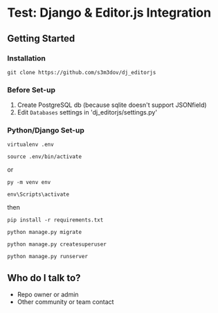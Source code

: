 # Test: Django & Editor.js Integration #

## Getting Started ##

### Installation ###
```
git clone https://github.com/s3m3dov/dj_editorjs
```

### Before Set-up ###
1. Create PostgreSQL db (because sqlite doesn't support JSONfield)
2. Edit `Databases` settings in 'dj_editorjs/settings.py'

### Python/Django Set-up ###

```
virtualenv .env
```
```
source .env/bin/activate
```
or
```
py -m venv env
```
```
env\Scripts\activate
```

then
```
pip install -r requirements.txt
```
```
python manage.py migrate
```
```
python manage.py createsuperuser
```
```
python manage.py runserver
```


## Who do I talk to? ##

* Repo owner or admin
* Other community or team contact
